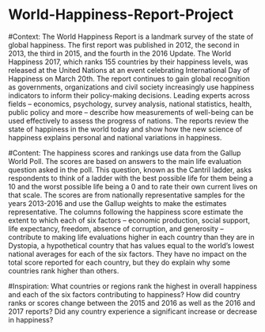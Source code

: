 # World-Happiness-Report-Project

#Context:
The World Happiness Report is a landmark survey of the state of global happiness. The first report was published in 2012, the second in 2013, the third in 2015, and the fourth in the 2016 Update. The World Happiness 2017, which ranks 155 countries by their happiness levels, was released at the United Nations at an event celebrating International Day of Happiness on March 20th. The report continues to gain global recognition as governments, organizations and civil society increasingly use happiness indicators to inform their policy-making decisions. Leading experts across fields – economics, psychology, survey analysis, national statistics, health, public policy and more – describe how measurements of well-being can be used effectively to assess the progress of nations. The reports review the state of happiness in the world today and show how the new science of happiness explains personal and national variations in happiness.

#Content:
The happiness scores and rankings use data from the Gallup World Poll. The scores are based on answers to the main life evaluation question asked in the poll. This question, known as the Cantril ladder, asks respondents to think of a ladder with the best possible life for them being a 10 and the worst possible life being a 0 and to rate their own current lives on that scale. The scores are from nationally representative samples for the years 2013-2016 and use the Gallup weights to make the estimates representative. The columns following the happiness score estimate the extent to which each of six factors – economic production, social support, life expectancy, freedom, absence of corruption, and generosity – contribute to making life evaluations higher in each country than they are in Dystopia, a hypothetical country that has values equal to the world’s lowest national averages for each of the six factors. They have no impact on the total score reported for each country, but they do explain why some countries rank higher than others.

#Inspiration:
What countries or regions rank the highest in overall happiness and each of the six factors contributing to happiness? How did country ranks or scores change between the 2015 and 2016 as well as the 2016 and 2017 reports? Did any country experience a significant increase or decrease in happiness?
